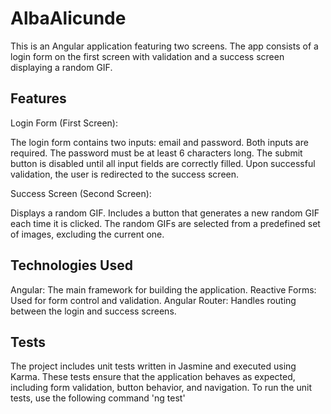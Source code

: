 # AlbaAlicunde

This is an Angular application featuring two screens. The app consists of a login form on the first screen with validation and a success screen displaying a random GIF.

## Features
Login Form (First Screen):

The login form contains two inputs: email and password.
Both inputs are required.
The password must be at least 6 characters long.
The submit button is disabled until all input fields are correctly filled.
Upon successful validation, the user is redirected to the success screen.


Success Screen (Second Screen):

Displays a random GIF.
Includes a button that generates a new random GIF each time it is clicked.
The random GIFs are selected from a predefined set of images, excluding the current one.

## Technologies Used
Angular: The main framework for building the application.
Reactive Forms: Used for form control and validation.
Angular Router: Handles routing between the login and success screens.

## Tests
The project includes unit tests written in Jasmine and executed using Karma. These tests ensure that the application behaves as expected, including form validation, button behavior, and navigation.
To run the unit tests, use the following command 'ng test'

